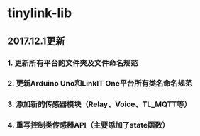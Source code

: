 # tinylink-lib
## 2017.12.1更新
### 1. 更新所有平台的文件夹及文件命名规范
### 2. 更新Arduino Uno和LinkIT One平台所有类名命名规范
### 3. 添加新的传感器模块（Relay、Voice、TL_MQTT等）
### 4. 重写控制类传感器API（主要添加了state函数）

